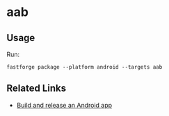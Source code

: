 # aab

## Usage

Run:

```
fastforge package --platform android --targets aab
```

## Related Links

- [Build and release an Android app](https://docs.flutter.dev/deployment/android)
